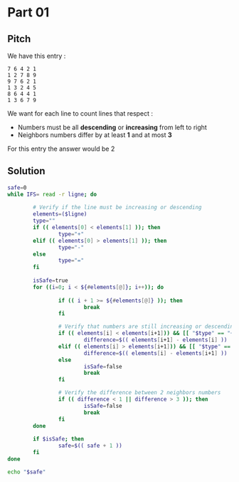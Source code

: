 # Part 01
## Pitch
We have this entry :
```
7 6 4 2 1
1 2 7 8 9
9 7 6 2 1
1 3 2 4 5
8 6 4 4 1
1 3 6 7 9
```

We want for each line to count lines that respect :
* Numbers must be all **descending** or **increasing** from left to right
* Neighbors numbers differ by at least **1** and at most **3**

For this entry the answer would be 2

## Solution

``` bash
safe=0
while IFS= read -r ligne; do
		
		# Verify if the line must be increasing or descending
        elements=($ligne)
        type=""
        if (( elements[0] < elements[1] )); then
                type="+"
        elif (( elements[0] > elements[1] )); then
                type="-"
        else
                type="="
        fi
        
        isSafe=true
        for ((i=0; i < ${#elements[@]}; i++)); do
                
                if (( i + 1 >= ${#elements[@]} )); then
                        break
                fi

				# Verify that numbers are still increasing or descending
                if (( elements[i] < elements[i+1])) && [[ "$type" == "+" ]]; then
                        difference=$(( elements[i+1] - elements[i] ))
                elif (( elements[i] > elements[i+1])) && [[ "$type" == "-" ]]; then
                        difference=$(( elements[i] - elements[i+1] ))
                else
                        isSafe=false
                        break
                fi

				# Verify the difference between 2 neighbors numbers
                if (( difference < 1 || difference > 3 )); then
                        isSafe=false
                        break
                fi
        done
        
        if $isSafe; then
                safe=$(( safe + 1 ))
        fi
done

echo "$safe"
```